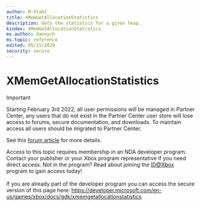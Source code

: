 ```yaml
---
author: M-Stahl
title: XMemGetAllocationStatistics
description: Gets the statistics for a given heap.
kindex: XMemGetAllocationStatistics
ms.author: dannych
ms.topic: reference
edited: 05/15/2020
security: secure
---
```


# XMemGetAllocationStatistics
> [!IMPORTANT]
> Starting February 3rd 2022, all user permissions will be managed in Partner Center, any users that do not exist in the Partner Center user store will lose access to forums, secure documentation, and downloads. To maintain access all users should be migrated to Partner Center. <p></p>See this <a href="https://forums.xboxlive.com/articles/132187/breaking-change-user-access-for-forums-secure-docu.html">forum article</a> for more details.  

 Access to this topic requires membership in an NDA developer program. Contact your publisher or your Xbox program representative if you need direct access. Not in the program? Read about joining the <a href="https://www.xbox.com/Developers/id">ID@Xbox</a> program to gain access today!  <br/><br/>If you are already part of the developer program you can access the secure version of this page here: <a target="_blank" href="https://developer.microsoft.com/en-us/games/xbox/docs/gdk/xmemgetallocationstatistics">https://developer.microsoft.com/en-us/games/xbox/docs/gdk/xmemgetallocationstatistics</a>